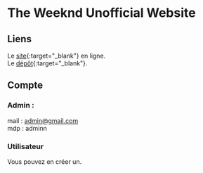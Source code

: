 # The Weeknd Unofficial Website

## Liens

Le [site](https://matthieu-aubry.com/lab201/){:target="\_blank"} en ligne.\
Le [dépôt](https://github.com/Maubry94/lab201-the-weeknd-unofficial-website){:target="\_blank"}.

## Compte

### Admin :

mail : admin@gmail.com\
mdp : adminn

### Utilisateur

Vous pouvez en créer un.
